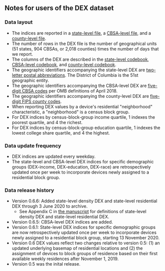
## Notes for users of the DEX dataset

### Data layout

- The indices are reported in a [state-level file](dex_data/state_dex.csv), a [CBSA-level file](dex_data/cbsa_dex.csv), and a [county-level file](dex_data/county_dex.csv).
- The number of rows in the DEX file is the number of geographical units (51 states, 904 CBSAs, or 2,018 counties) times the number of days that we report.
- The columns of the DEX are described in the [state-level codebook](state_dex_codebook.csv), [CBSA-level codebook](cbsa_dex_codebook.csv), and [county-level codebook](county_dex_codebook.csv).
- The geographic identifiers accompanying the state-level DEX are [two-letter postal abbreviations](https://en.wikipedia.org/wiki/List_of_U.S._state_abbreviations).
The District of Columbia is the 51st geographic entity.
- The geographic identifiers accompanying the CBSA-level DEX are [five-digit CBSA codes](https://www.census.gov/programs-surveys/metro-micro/about/delineation-files.html) per OMB definitions of April 2018.
- The geographic identifiers accompanying the county-level DEX are [five-digit FIPS county codes](https://en.wikipedia.org/wiki/FIPS_county_code).
- When reporting DEX values by a device's residential "neighborhood" characteristic, a "neighborhood" is a census block group.
- For DEX indices by census-block-group income quartile, 1 indexes the poorest quartile, and 4 the richest.
- For DEX indices by census-block-group education quartile, 1 indexes the lowest college share quartile, and 4 the highest.

### Data update frequency

- DEX indices are updated every weekday.
- The state-level and CBSA-level DEX indices for specific demographic groups (DEX-income, DEX-education, DEX-race) are retrospectively updated once per week to incorporate devices newly assigned to a residential block group.

### Data release history

- Version 0.6.6: Added state-level density DEX and state-level residential DEX through 3 June 2020 to archive.
    - See Appendix C in 
        [the manuscript](../CDGHW.pdf)
        for definitions of state-level density DEX and state-level residential DEX.
- Version 0.6.5: CBSA-level DEX indices are added.
- Version 0.6.1: State-level DEX indices for specific demographic groups are now retrospectively updated once per week to incorporate devices newly assigned to a residential block group, starting 13 November 2020.
- Version 0.6 DEX values reflect two changes relative to version 0.5:
(1) an updated underlying basemap of residential locations
and
(2) the assignment of devices to block groups of residence based on their first available weekly residences after November 1, 2019.
- Version 0.5 was the inital release.
